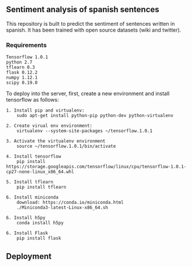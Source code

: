 ## Sentiment analysis of spanish sentences
This repository is built to predict the sentiment of sentences written in spanish. It has been trained with open source datasets (wiki and twitter). 

### Requirements
    Tensorflow 1.0.1
    python 2.7
    tflearn 0.3
    flask 0.12.2
    numpy 1.12.1
    scipy 0.19.0

To deploy into the server, first, create a new environment and install tensorflow as follows:

    1. Install pip and virtualenv: 
        sudo apt-get install python-pip python-dev python-virtualenv

    2. Create virual env environment:
        virtualenv --system-site-packages ~/tensorflow.1.0.1

    3. Activate the virtualenv environment
        source ~/tensorflow.1.0.1/bin/activate
    
    4. Install tensorflow
        pip install https://storage.googleapis.com/tensorflow/linux/cpu/tensorflow-1.0.1-cp27-none-linux_x86_64.whl

    5. Install tflearn
        pip install tflearn
    
    6. Install miniconda
        download: https://conda.io/miniconda.html
        ./Miniconda3-latest-Linux-x86_64.sh
        
    6. Install h5py
        conda install h5py
    
    6. Install Flask
        pip install flask



    
## Deployment

